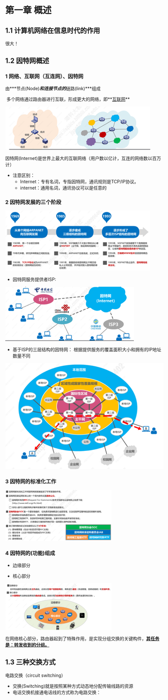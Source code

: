 # 第一章 概述

## 1.1 计算机网络在信息时代的作用

很大！

## 1.2 因特网概述

### 1 网络、互联网（互连网）、因特网

​		由***节点(Node)***和连接节点的***链路(link)***组成

​		多个网络通过路由器进行互联，形成更大的网络，即**<u>互联网</u>**

<img src="images/image-20210626132237057.png" alt="image-20210626132237057" style="zoom:45%;" />

​		因特网(Internet)是世界上最大的互联网络（用户数以亿计，互连的网络数以百万计）

- 注意区别：
  - Internet：专有名词，专指因特网，通讯规则是TCP/IP协议。
  - internet：通用名词，通讯协议可以是任意的

### 2 因特网发展的三个阶段

<img src="images/image-20210626132911264.png" alt="image-20210626132911264" style="zoom: 45%;" />

- 因特网服务提供者ISP:

<img src="images/image-20210626134327155.png" alt="image-20210626134327155" style="zoom: 40%;" />

- 基于ISP的三层结构的因特网：
  根据提供服务的覆盖面积大小和拥有的IP地址数量不同

<img src="images/image-20210626135306823.png" alt="image-20210626135306823" style="zoom:50%;" />



### 3 因特网的标准化工作

<img src="images/image-20210626135723069.png" alt="image-20210626135723069" style="zoom: 33%;" />

### 4 因特网的(功能)组成

- 边缘部分

- 核心部分

<img src="images/image-20210626135953718.png" alt="image-20210626135953718" style="zoom:33%;" />

在网络核心部分，路由器起到了特殊作用，是实现分组交换的关键构件，**<u>其任务是：转发收到的分组。</u>**

## 1.3 三种交换方式

电路交换（circuit switching）

- 交换(Switching)就是按照某种方式动态地分配传输线路的资源
- 电话交换机接通电话线的方式称为电路交换：















































































































































